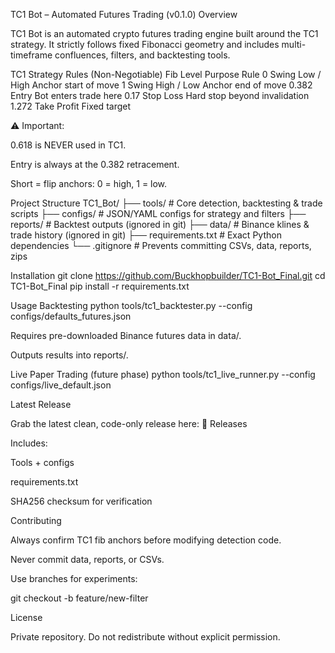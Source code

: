 TC1 Bot – Automated Futures Trading (v0.1.0)
Overview

TC1 Bot is an automated crypto futures trading engine built around the TC1 strategy.
It strictly follows fixed Fibonacci geometry and includes multi-timeframe confluences, filters, and backtesting tools.

TC1 Strategy Rules (Non-Negotiable)
Fib Level	Purpose	Rule
0	Swing Low / High	Anchor start of move
1	Swing High / Low	Anchor end of move
0.382	Entry	Bot enters trade here
0.17	Stop Loss	Hard stop beyond invalidation
1.272	Take Profit	Fixed target

⚠️ Important:

0.618 is NEVER used in TC1.

Entry is always at the 0.382 retracement.

Short = flip anchors: 0 = high, 1 = low.

Project Structure
TC1_Bot/
├── tools/          # Core detection, backtesting & trade scripts
├── configs/        # JSON/YAML configs for strategy and filters
├── reports/        # Backtest outputs (ignored in git)
├── data/           # Binance klines & trade history (ignored in git)
├── requirements.txt # Exact Python dependencies
└── .gitignore      # Prevents committing CSVs, data, reports, zips

Installation
git clone https://github.com/Buckhopbuilder/TC1-Bot_Final.git
cd TC1-Bot_Final
pip install -r requirements.txt

Usage
Backtesting
python tools/tc1_backtester.py --config configs/defaults_futures.json


Requires pre-downloaded Binance futures data in data/.

Outputs results into reports/.

Live Paper Trading (future phase)
python tools/tc1_live_runner.py --config configs/live_default.json

Latest Release

Grab the latest clean, code-only release here:
🔗 Releases

Includes:

Tools + configs

requirements.txt

SHA256 checksum for verification

Contributing

Always confirm TC1 fib anchors before modifying detection code.

Never commit data, reports, or CSVs.

Use branches for experiments:

git checkout -b feature/new-filter

License

Private repository.
Do not redistribute without explicit permission.
